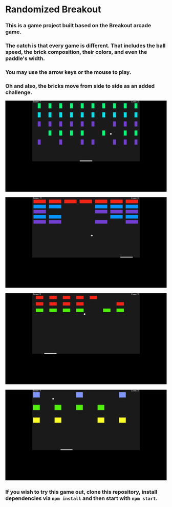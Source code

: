# Randomized Breakout

### This is a game project built based on the Breakout arcade game.

### The catch is that every game is different. That includes the ball speed, the brick composition, their colors, and even the paddle's width.

### You may use the arrow keys or the mouse to play.

### Oh and also, the bricks move from side to side as an added challenge.

![](/screenshots/b1.png)

![](/screenshots/b2.png)

![](/screenshots/b3.png)

![](/screenshots/b4.png)

### If you wish to try this game out, clone this repository, install dependencies via ```npm install``` and then start with ```npm start```.
